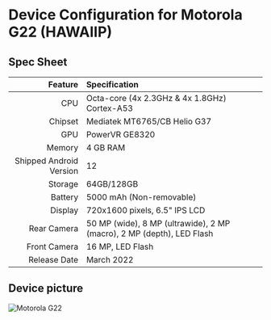 Device Configuration for Motorola G22 (HAWAIIP)
==================================================

## Spec Sheet

| Feature                      | Specification                                                         |
| ---------------------------: | :-------------------------------------------------------------------  |
| CPU                          | Octa-core (4x 2.3GHz & 4x 1.8GHz) Cortex-A53                          |
| Chipset                      | Mediatek MT6765/CB Helio G37                                          |
| GPU                          | PowerVR GE8320                                                        |
| Memory                       | 4 GB RAM                                                              |
| Shipped Android Version      | 12                                                                    | 
| Storage                      | 64GB/128GB                                                            |
| Battery                      | 5000 mAh (Non-removable)                                              |
| Display                      | 720x1600 pixels, 6.5" IPS LCD                                         |
| Rear Camera                  | 50 MP (wide), 8 MP (ultrawide), 2 MP (macro), 2 MP (depth), LED Flash |
| Front Camera                 | 16 MP, LED Flash                                                      |
| Release Date                 | March 2022                                                            |

## Device picture

![Motorola G22](https://telegra.ph/file/bf123b83b31f2b39840e1.jpg "Motorola G22")
